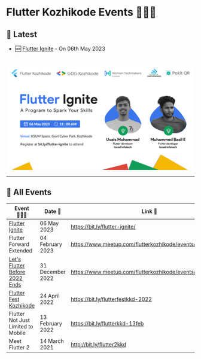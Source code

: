 # Flutter Kozhikode Events 👨🏻‍💻

## 📣 Latest 

- 🆕 [Flutter Ignite](./Flutter-Ignite/) - On 06th May 2023

<br>

<img src="./Flutter-Ignite/assets/Banner.png">

<br>
<hr> 

## 🦄 All Events

| Event 👨🏻‍💻 | Date 📆 | Link 🔗 | 
| --- | --- | --- |
| [Flutter Ignite](./Flutter-Ignite/) | 06 May 2023 | https://bit.ly/flutter-ignite/ |
| Flutter Forward Extended | 04 February 2023 | https://www.meetup.com/flutterkozhikode/events/291183725/ |
| [Let's Flutter Before 2022 Ends](./Let's%20Flutter%20Before%202022%20Ends/) | 31 December 2022 | https://www.meetup.com/flutterkozhikode/events/290593188/ | 
| [Flutter Fest Kozhikode](Flutter-Fest-2022/README.md) | 24 April 2022 | https://bit.ly/flutterfestkkd-2022 | 
| Flutter Not Just Limited to Mobile | 13 February 2022 | https://bit.ly/flutterkkd-13feb |
| Meet Flutter 2 | 14 March 2021 | http://bit.ly/flutter2kkd